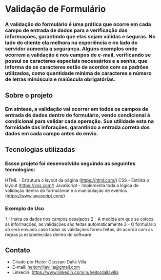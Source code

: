 # Validação de Formulário
### A validação do formulário é uma prática que ocorre em cada campo de entrada de dados para a verificação das informações, garantindo que elas sejam válidas e seguras. No lado do cliente ela melhora na experiência e no lado do servidor aumenta a segurança. Alguns exemplos onde ocorrem a validação é nos campos de e-mail, verificando se possui os caracteres especiais necessários e a senha, que informa de os caracteres estão de acordos com os padrões utilizados, como quantidade mínima de caracteres e número de letras minúscula e maiúscula obrigatórias.

## Sobre o projeto
### Em síntese, a validação vai ocorrer em todos os campos de entrada de dados dentro do formulário, vendo condicional à condicional para validar cada operação. Sua utilidade esta na formidade das inforações, garantindo a entrada correta dos dados em cada campo antes do envio.

## Tecnologias utilizadas
### Essse projeto foi desenvolvido seguindo as seguintes tecnologias:

HTML - Estrutura o layout da página (https://html.com/) 
CSS - Estiliza o layout (https://css.com/)
JavaScript - Implementa toda a lógica de validação dentro do formulárioe e a manipulação de eventos (https://www.javascript.com/)

### Exemplo de Uso
1 - Insira os dados nos campos desejados
2 - A medida em que se coloca as informações, as validações são feitas automaticamente 
3 - O formulário só será enviado caso todas as validações forem feitas, de acordo com as regras ja estabelecidas dentro do software.

## Contato
- Criado por Heitor Giussani Dalla Villa
- E-mail: heitorvillavilla@gmail.com
- Linkedin: https://www.linkedin.com/in/heitordallavilla
